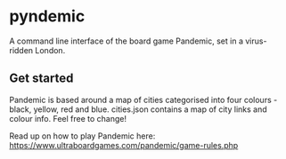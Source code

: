 # pyndemic
 A command line interface of the board game Pandemic, set in a virus-ridden London.


## Get started

Pandemic is based around a map of cities categorised into four colours - black, yellow, red and blue.
cities.json contains a map of city links and colour info. Feel free to change!

Read up on how to play Pandemic here: https://www.ultraboardgames.com/pandemic/game-rules.php